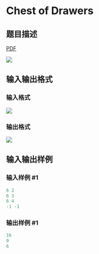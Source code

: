 # Chest of Drawers

## 题目描述

[problemUrl]: https://uva.onlinejudge.org/index.php?option=com_onlinejudge&Itemid=8&category=26&page=show_problem&problem=2415

[PDF](https://uva.onlinejudge.org/external/114/p11420.pdf)

![](https://cdn.luogu.com.cn/upload/vjudge_pic/UVA11420/9f61e54f524f8f8b82f3a2b9dff52deee696789b.png)

## 输入输出格式

### 输入格式

![](https://cdn.luogu.com.cn/upload/vjudge_pic/UVA11420/8e0fc2f7b861437a8b17c5b3faf319e37de4a2d8.png)

### 输出格式

![](https://cdn.luogu.com.cn/upload/vjudge_pic/UVA11420/615f8065da63d0434137eb6d27916960b6e2dcae.png)

## 输入输出样例

### 输入样例 #1

```cpp
6 2
6 3
6 4
-1 -1
```


### 输出样例 #1

```cpp
16
9
6
```


